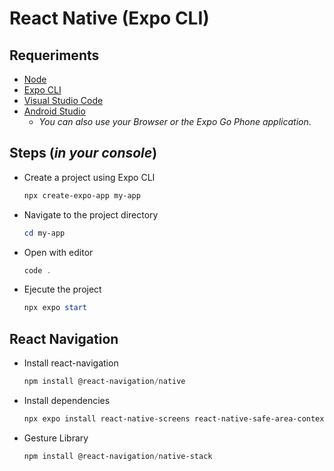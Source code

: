 # React Native (Expo CLI)
<!-- ? Create React Native App  -->

## Requeriments

- [Node](https://nodejs.org/en)
- [Expo CLI](https://docs.expo.dev/more/expo-cli/)
- [Visual Studio Code](https://code.visualstudio.com/)
- [Android Studio](https://developer.android.com/studio?hl=es-419)
  - _You can also use your Browser or the Expo Go Phone application_.

## Steps (_in your console_)

- Create a project using Expo CLI
  ```powershell
  npx create-expo-app my-app
  ```
- Navigate to the project directory
  ```powershell
  cd my-app
  ```
- Open with editor
  ```powershell
  code .
  ```
- Ejecute the project
  ```powershell
  npx expo start
  ```


## React Navigation

- Install react-navigation
  ```powershell
  npm install @react-navigation/native
  ```
- Install dependencies
  ```powershell
  npx expo install react-native-screens react-native-safe-area-context
  ```
 
- Gesture Library
  ```powershell
  npm install @react-navigation/native-stack
  ```

